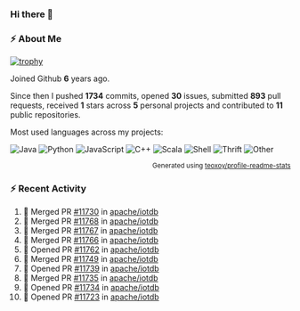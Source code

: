 ### Hi there 👋

### :zap: About Me

[![trophy](https://github-profile-trophy.vercel.app/?username=HTHou&theme=onedark)](https://github.com/ryo-ma/github-profile-trophy)
   
Joined Github **6** years ago.

Since then I pushed **1734** commits, opened **30** issues, submitted **893** pull requests, received **1** stars across **5** personal projects and contributed to **11** public repositories.

Most used languages across my projects:

![Java](https://img.shields.io/static/v1?style=flat-square&label=%E2%A0%80&color=555&labelColor=%23b07219&message=Java%EF%B8%B195.4%25)
![Python](https://img.shields.io/static/v1?style=flat-square&label=%E2%A0%80&color=555&labelColor=%233572A5&message=Python%EF%B8%B11.2%25)
![JavaScript](https://img.shields.io/static/v1?style=flat-square&label=%E2%A0%80&color=555&labelColor=%23f1e05a&message=JavaScript%EF%B8%B10.7%25)
![C++](https://img.shields.io/static/v1?style=flat-square&label=%E2%A0%80&color=555&labelColor=%23f34b7d&message=C%2B%2B%EF%B8%B10.5%25)
![Scala](https://img.shields.io/static/v1?style=flat-square&label=%E2%A0%80&color=555&labelColor=%23c22d40&message=Scala%EF%B8%B10.4%25)
![Shell](https://img.shields.io/static/v1?style=flat-square&label=%E2%A0%80&color=555&labelColor=%2389e051&message=Shell%EF%B8%B10.3%25)
![Thrift](https://img.shields.io/static/v1?style=flat-square&label=%E2%A0%80&color=555&labelColor=%23D12127&message=Thrift%EF%B8%B10.3%25)
![Other](https://img.shields.io/static/v1?style=flat-square&label=%E2%A0%80&color=555&labelColor=%23ededed&message=Other%EF%B8%B10.8%25)

<p align="right"><sub>Generated using <a href="https://github.com/marketplace/actions/profile-readme-stats">teoxoy/profile-readme-stats</a></sub></p>


<!--![](https://github.com/HTHou/HTHou/blob/output/github-contribution-grid-snake.svg)-->

<!--![Haonan Hou's github stats](https://github-readme-stats.vercel.app/api?username=HTHou&count_private=true&show_icons=true&theme=onedark)-->

<!--![Haonan Hou's wakatime stats](https://github-readme-stats.vercel.app/api/wakatime?username=HTHou&layout=compact&theme=onedark)-->

<!--![Top Langs](https://github-readme-stats.vercel.app/api/top-langs/?username=HTHou&theme=onedark&layout=compact)-->

### :zap: Recent Activity
<!--START_SECTION:activity-->
1. 🎉 Merged PR [#11730](https://github.com/apache/iotdb/pull/11730) in [apache/iotdb](https://github.com/apache/iotdb)
2. 🎉 Merged PR [#11768](https://github.com/apache/iotdb/pull/11768) in [apache/iotdb](https://github.com/apache/iotdb)
3. 🎉 Merged PR [#11767](https://github.com/apache/iotdb/pull/11767) in [apache/iotdb](https://github.com/apache/iotdb)
4. 🎉 Merged PR [#11766](https://github.com/apache/iotdb/pull/11766) in [apache/iotdb](https://github.com/apache/iotdb)
5. 💪 Opened PR [#11762](https://github.com/apache/iotdb/pull/11762) in [apache/iotdb](https://github.com/apache/iotdb)
6. 🎉 Merged PR [#11749](https://github.com/apache/iotdb/pull/11749) in [apache/iotdb](https://github.com/apache/iotdb)
7. 💪 Opened PR [#11739](https://github.com/apache/iotdb/pull/11739) in [apache/iotdb](https://github.com/apache/iotdb)
8. 🎉 Merged PR [#11735](https://github.com/apache/iotdb/pull/11735) in [apache/iotdb](https://github.com/apache/iotdb)
9. 💪 Opened PR [#11734](https://github.com/apache/iotdb/pull/11734) in [apache/iotdb](https://github.com/apache/iotdb)
10. 💪 Opened PR [#11723](https://github.com/apache/iotdb/pull/11723) in [apache/iotdb](https://github.com/apache/iotdb)
<!--END_SECTION:activity-->

<!--
**HTHou/HTHou** is a ✨ _special_ ✨ repository because its `README.md` (this file) appears on your GitHub profile.

Here are some ideas to get you started:

- 🔭 I’m currently working on ...
- 🌱 I’m currently learning ...
- 👯 I’m looking to collaborate on ...
- 🤔 I’m looking for help with ...
- 💬 Ask me about ...
- 📫 How to reach me: ...
- 😄 Pronouns: ...
- ⚡ Fun fact: ...
-->
